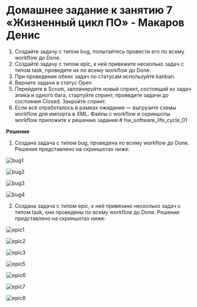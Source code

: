 # Домашнее задание к занятию 7 «Жизненный цикл ПО» - Макаров Денис


1. Создайте задачу с типом bug, попытайтесь провести его по всему workflow до Done. 
1. Создайте задачу с типом epic, к ней привяжите несколько задач с типом task, проведите их по всему workflow до Done. 
1. При проведении обеих задач по статусам используйте kanban. 
1. Верните задачи в статус Open.
1. Перейдите в Scrum, запланируйте новый спринт, состоящий из задач эпика и одного бага, стартуйте спринт, проведите задачи до состояния Closed. Закройте спринт.
2. Если всё отработалось в рамках ожидания — выгрузите схемы workflow для импорта в XML. Файлы с workflow и скриншоты workflow приложите к решению задания.# hw_software_life_cycle_01

**Решение**
1. Создана задача с типом bug, проведена  по всему workflow до Done. Решение представлено на скриншотах ниже:

![bug1](https://github.com/user-attachments/assets/1069fa73-1b09-45eb-8432-11200ef83d28)

![bug2](https://github.com/user-attachments/assets/740cfb1f-7858-48d0-a10e-299664ba8bf5)

![bug3](https://github.com/user-attachments/assets/e54d49b3-9380-482c-a099-bd8fda98eee7)

![bug4](https://github.com/user-attachments/assets/1d1aadc2-d723-4e1d-9c99-87f736e7f784)

2. Создана задача с типом epic, к ней привязано несколько задач с типом task, они проведены  по всему workflow до Done. Решение представлено на скриншотах ниже:

![epic1](https://github.com/user-attachments/assets/401e22d5-7636-47c6-aa80-ee60c36bff8a)

![epic2](https://github.com/user-attachments/assets/d3af550c-74e0-4b33-8e68-63977b0757b3)

![epic3](https://github.com/user-attachments/assets/ecc1e8ba-a4bf-471a-a384-e36abb6535f3)

![epic5](https://github.com/user-attachments/assets/6a852b55-bc48-4004-9422-0a64b0ad5e0c)

![epic6](https://github.com/user-attachments/assets/615293c9-24c2-4e79-8d7a-d57d602c9326)

![epic7](https://github.com/user-attachments/assets/2a473679-67ee-4445-84e9-e79a278226de)

![epic8](https://github.com/user-attachments/assets/1a154b82-a7ef-443d-ba8e-77fb4a164862)













